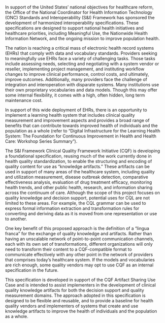 
In support of the United States’ national objectives for healthcare reform, the Office of the National Coordinator for Health Information Technology (ONC) Standards and Interoperability (S&I) Framework has sponsored the development of harmonized interoperability specifications. These specifications are designed to support national health initiatives and healthcare priorities, including Meaningful Use, the Nationwide Health Information Network, and the ongoing mission to improve population health.

The nation is reaching a critical mass of electronic health record systems (EHRs) that comply with data and vocabulary standards. Providers seeking to meaningfully use EHRs face a variety of challenging tasks. Those tasks include assessing needs, selecting and negotiating with a system vendor or reseller, implementing project management, and instituting workflow changes to improve clinical performance, control costs, and ultimately, improve outcomes. Additionally, many providers face the challenge of integration and interoperation with disparate systems. Many institutions use their own proprietary vocabularies and data models. Though this may offer some internal flexibility, it comes with a high, often hidden, long term maintenance cost.

In support of this wide deployment of EHRs, there is an opportunity to implement a learning health system that includes clinical quality measurement and improvement aspects and provides a broad range of benefits that can contribute towards improved health of individuals and the population as a whole (refer to “Digital Infrastructure for the Learning Health System: The Foundation for Continuous Improvement in Health and Health Care: Workshop Series Summary”).

The S&I Framework Clinical Quality Framework Initiative (CQF) is developing a foundational specification, reusing much of the work currently done in health quality standardization, to enable the structuring and encoding of quality content for use as “knowledge artifacts.” These artifacts can be used in support of many areas of the healthcare system, including quality and utilization measurement, disease outbreak detection, comparative effectiveness analysis, evaluation of drug treatment efficacy, monitoring health trends, and other public health, research, and information sharing across the continuum of care. Although the scope of this project focuses on quality knowledge and decision support, potential uses for CQL are not limited to these areas. For example, the CQL grammar can be used to express formal information extraction and transformation rules for converting and deriving data as it is moved from one representation or use to another.

One key benefit of this proposed approach is the definition of a “lingua franca” for the exchange of quality knowledge and artifacts. Rather than having an unscalable network of point-to-point communication channels, each with its own set of transformations, different organizations will only need to transform their content to a CQF-compatible format to communicate effectively with any other point in the network of providers that comprises today’s healthcare system. If the models and vocabularies are rich enough, some quality vendors may opt to use CQF as an internal specification in the future.

This specification is developed in support of the CQF Artifact Sharing Use Case and is intended to assist implementers in the development of clinical quality knowledge artifacts for both the decision support and quality measurement domains. The approach adopted in this specification is designed to be flexible and reusable, and to provide a baseline for health quality vendors and implementers of systems that create and use knowledge artifacts to improve the health of individuals and the population as a whole.

